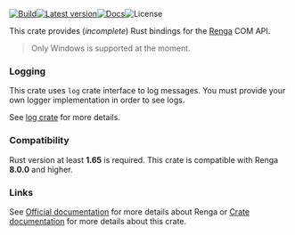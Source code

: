 [![Build](https://github.com/whs31/renga-api-rs/actions/workflows/build.yml/badge.svg)](https://github.com/whs31/renga-api-rs/actions/workflows/build.yml)[![Latest version](https://img.shields.io/crates/v/renga-api-rs.svg)](https://crates.io/crates/renga-api-rs)[![Docs](https://github.com/whs31/renga-api-rs/actions/workflows/docs.yml/badge.svg)](https://github.com/whs31/renga-api-rs/actions/workflows/docs.yml)![License](https://img.shields.io/crates/l/renga-api-rs.svg)

This crate provides (*incomplete*) Rust bindings for the [Renga](https://www.rengabim.com) COM API.

> Only Windows is supported at the moment.

### Logging
This crate uses `log` crate interface to log messages.
You must provide your own logger implementation in order to see logs.

See [log crate](https://crates.io/crates/log) for more details.

### Compatibility
Rust version at least **1.65** is required.
This crate is compatible with Renga **8.0.0** and higher.

### Links
See [Official documentation](https://help.rengabim.com/) for more details about Renga or 
[Crate documentation](https://whs31.github.io/renga-api-rs/) for more details about this crate.